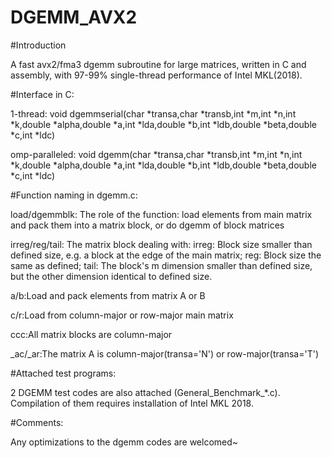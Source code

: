 # DGEMM_AVX2

#Introduction

A fast avx2/fma3 dgemm subroutine for large matrices, written in C and assembly, with 97-99% single-thread performance of Intel MKL(2018).


#Interface in C:

1-thread: void dgemmserial(char *transa,char *transb,int *m,int *n,int *k,double *alpha,double *a,int *lda,double *b,int *ldb,double *beta,double *c,int *ldc)

omp-paralleled: void dgemm(char *transa,char *transb,int *m,int *n,int *k,double *alpha,double *a,int *lda,double *b,int *ldb,double *beta,double *c,int *ldc)




#Function naming in dgemm.c:

load/dgemmblk: The role of the function: load elements from main matrix and pack them into a matrix block, or do dgemm of block matrices

irreg/reg/tail: The matrix block dealing with: 
         irreg: Block size smaller than defined size, e.g. a block at the edge of the main matrix;
           reg: Block size the same as defined;
          tail: The block's m dimension smaller than defined size, but the other dimension identical to defined size.

a/b:Load and pack elements from matrix A or B

c/r:Load from column-major or row-major main matrix

ccc:All matrix blocks are column-major

_ac/_ar:The matrix A is column-major(transa='N') or row-major(transa='T')



#Attached test programs:

2 DGEMM test codes are also attached (General_Benchmark_*.c). Compilation of them requires installation of Intel MKL 2018.

#Comments:

Any optimizations to the dgemm codes are welcomed~
